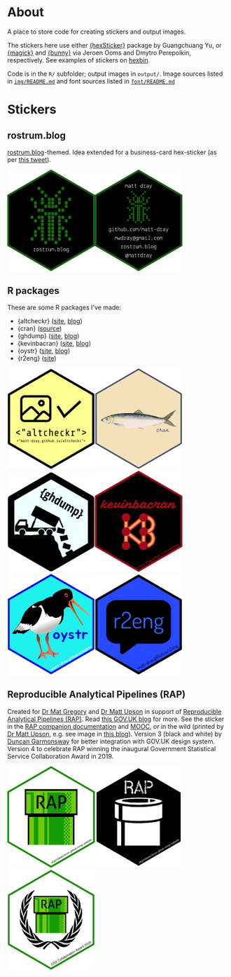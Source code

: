 # About

A place to store code for creating stickers and output images.

The stickers here use either [{hexSticker}](https://github.com/GuangchuangYu/hexSticker) package by Guangchuang Yu, or [{magick}](https://github.com/ropensci/magick) and [{bunny}](https://github.com/dmi3kno/bunny) via Jeroen Ooms and Dmytro Perepolkin, respectively. See examples of stickers on [hexbin](http://hexb.in).

Code is in the `R/` subfolder; output images in `output/`. Image sources listed in [`img/README.md`](https://github.com/matt-dray/stickers/blob/master/img/README.md) and font sources listed in [`font/README.md`](https://github.com/matt-dray/stickers/blob/master/font/README.md)

# Stickers

## rostrum.blog

[rostrum.blog](https://www.rostrum.blog)-themed. Idea extended for a business-card hex-sticker (as per [this tweet](https://twitter.com/mattdray/status/923837532789526528)).

<img src="output/rostrum_hex.png" width=200><img src="output/business_hex.png" width=200>

## R packages

These are some R packages I've made:

* {altcheckr} ([site](https://matt-dray.github.io/altcheckr/), [blog](https://www.rostrum.blog/2019/12/08/altcheckr/))
* {cran} ([source](https://matt-dray.github.io/cran/))
* {ghdump} ([site](https://www.github.com/matt-dray/ghdump/), [blog](https://www.rostrum.blog/2020/06/14/ghdump/))
* {kevinbacran} ([site](https://matt-dray.github.io/kevinbacran/), [blog](https://www.rostrum.blog/2019/02/27/hadley-number/))
* {oystr} ([site](https://matt-dray.github.io/oystr/), [blog](https://www.rostrum.blog/2019/12/23/oystr/))
* {r2eng} ([site](https://www.github.com/matt-dray/r2eng/))

<img src="output/altcheckr_hex.png" width=200><img src="output/cran_hex.png" width=200><img src="output/ghdump_hex.png" width=200><img src="output/kevinbacran_hex.png" width=200><img src="output/oystr_hex.png" width=200><img src="output/r2eng_hex.png" width=200>

## Reproducible Analytical Pipelines (RAP)

Created for [Dr Mat Gregory](https://twitter.com/mammykins_) and [Dr Matt Upson](https://twitter.com/m_a_upson) in support of [Reproducible Analytical Pipelines (RAP)](https://ukgovdatascience.github.io/rap-website). Read [this GOV.UK blog](https://dataingovernment.blog.gov.uk/2017/03/27/reproducible-analytical-pipeline/) for more. See the sticker in the [RAP companion documentation](https://github.com/ukgovdatascience/rap_companion) and [MOOC](https://www.udemy.com/reproducible-analytical-pipelines/), or in the wild (printed by [Dr Matt Upson](https://github.com/ivyleavedtoadflax), e.g. see image in [this blog](https://dataingovernment.blog.gov.uk/2017/11/27/transforming-the-process-of-producing-official-statistics/)). Version 3 (black and white) by [Duncan Garmonsway](https://twitter.com/nacnudus) for better integration with GOV.UK design system. Version 4 to celebrate RAP winning the inaugural Government Statistical Service Collaboration Award in 2019.

<img src="output/rap_hex.png" width=200><img src="output/rap_v3_hex.png" width=200><img src="output/rap_v4_hex.png" width=200>

